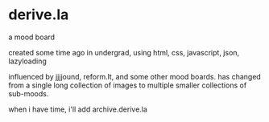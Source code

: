 # derive.la
a mood board

created some time ago in undergrad, using html, css, javascript, json, lazyloading

influenced by jjjjound, reform.lt, and some other mood boards. has changed from a single long collection of images to multiple smaller collections of sub-moods.

when i have time, i'll add archive.derive.la
